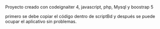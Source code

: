 Proyecto creado con codeignaiter 4, javascript, php, Mysql y boostrap 5

primero se debe copiar el código dentro de scriptBd y después se puede ocupar el aplicativo sin problemas.
